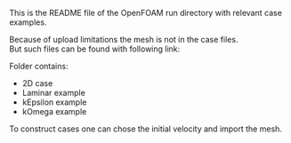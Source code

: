 This is the README file of the OpenFOAM run directory with relevant case examples. </br>

Because of upload limitations the mesh is not in the case files. <br>
But such files can be found with following link: [](https://www.dropbox.com/sh/rwy53o0apgr1hb5/AAA2CulbtENjS414E5QVfFnKa?dl=0) </br>

Folder contains:</br>
- 2D case
- Laminar example
- kEpsilon example
- kOmega example

To construct cases one can chose the initial velocity and import the mesh.

